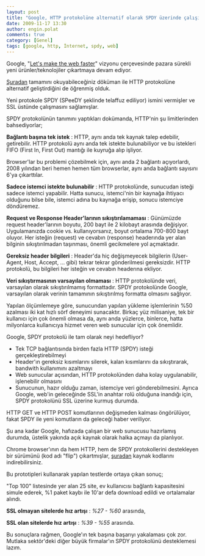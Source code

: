 ```yaml
---
layout: post
title: "Google, HTTP protokolüne alternatif olarak SPDY üzerinde çalışıyor"
date: 2009-11-17 13:30
author: engin.polat
comments: true
category: [Genel]
tags: [google, http, İnternet, spdy, web]
---
```

Google, "<a title="Google: Let's make the web faster" href="http://code.google.com/speed/" target="_blank" rel="noopener">Let's make the web faster</a>" vizyonu çerçevesinde pazara sürekli yeni ürünler/teknolojiler çıkartmaya devam ediyor.

<a title="Google: SPDY Whitepaper" href="http://dev.chromium.org/spdy/spdy-whitepaper" target="_blank" rel="noopener">Şuradan</a> tamamını okuyabileceğiniz döküman ile HTTP protokolüne alternatif geliştirdiğini de öğrenmiş olduk.

Yeni protokole SPDY (SPeeDY şeklinde telaffuz ediliyor) ismini vermişler ve SSL üstünde çalışmasını sağlamışlar.

SPDY protokolünün tanımını yaptıkları dokümanda, HTTP'nin şu limitlerinden bahsediyorlar;

**Bağlantı başına tek istek** : HTTP, aynı anda tek kaynak talep edebilir, getirebilir. HTTP protokolü aynı anda tek istekte bulunabiliyor ve bu istekleri FIFO (First In, First Out) mantığı ile kuyruğa alıp işliyor.

Browser'lar bu problemi çözebilmek için, aynı anda 2 bağlantı açıyorlardı, 2008 yılından beri hemen hemen tüm browserlar, aynı anda bağlantı sayısını 6'ya çıkarttılar.

**Sadece istemci istekte bulunabilir** : HTTP protokolünde, sunucudan isteği sadece istemci yapabilir. Hatta sunucu, istemci'nin bir kaynağa ihtiyacı olduğunu bilse bile, istemci adına bu kaynağa erişip, sonucu istemciye döndüremez.

**Request ve Response Header'larının sıkıştırılamaması** : Günümüzde request header'larının boyutu, 200 bayt ile 2 kilobayt arasında değişiyor. Uygulamanızda cookie vs. kullanıyorsanız, boyut ortalama 700-800 bayt oluyor. Her isteğin (request) ve cevabın (response) headerında yer alan bilginin sıkıştırılmadan taşınması, önemli gecikmelere yol açmaktadır.

**Gereksiz header bilgileri** : Header'da hiç değişmeyecek bilgilerin (User-Agent, Host, Accept, ... gibi) tekrar tekrar gönderilmesi gereksizdir. HTTP protokolü, bu bilgileri her isteğin ve cevabın headerına ekliyor.

**Veri sıkıştırmasının varsayılan olmaması** : HTTP protokolünde veri, varsayılan olarak sıkıştırılmamış formattadır. SPDY protokolünde Google, varsayılan olarak verinin tamamının sıkıştırılmış formatta olmasını sağlıyor.<!--more-->

Yapılan ölçümlemeye göre, sunucundan yapılan yükleme işlemlerinin %50 azalması iki kat hızlı sörf deneyimi sunacaktır. Birkaç yüz milisaniye, tek bir kullanıcı için çok önemli olmasa da, aynı anda yüzlerce, binlerce, hatta milyonlarca kullanıcıya hizmet veren web sunucular için çok önemlidir.

Google, SPDY protokolü ile tam olarak neyi hedefliyor?


*   Tek TCP bağlantısında birden fazla HTTP (SPDY) isteği gerçekleştirebilmeyi
*   Header'ın gereksiz kısımlarını silerek, kalan kısımlarını da sıkıştırarak, bandwith kullanımını azaltmayı
*   Web sunucular açısından, HTTP protokolünden daha kolay uygulanabilir, işlenebilir olmasını
*   Sunucunun, hazır olduğu zaman, istemciye veri gönderebilmesini.
Ayrıca Google, web'in geleceğinde SSL'in anahtar rolü olduğuna inandığı için, SPDY protokolünü SSL üzerine kurmuş durumda.

HTTP GET ve HTTP POST komutlarının değişmeden kalması öngörülüyor, fakat SPDY ile yeni komutların da geleceği haber veriliyor.

Şu ana kadar Google, hafızada çalışan bir web sunucusu hazırlamış durumda, üstelik yakında açık kaynak olarak halka açmayı da planlıyor.

Chrome browser'ının da hem HTTP, hem de SPDY protokollerini destekleyen bir sürümünü (kod adı "flip") çıkartmışlar, <a title="Google Chrome: Flip Kaynak kodu" href="http://src.chromium.org/viewvc/chrome/trunk/src/net/flip/" target="_blank" rel="noopener">şuradan</a> kaynak kodlarını indirebilirsiniz.

Bu prototipleri kullanarak yapılan testlerde ortaya çıkan sonuç;

"Top 100" listesinde yer alan 25 site, ev kullanıcısı bağlantı kapasitesini simule ederek, %1 paket kaybı ile 10'ar defa download edildi ve ortalamalar alındı.

**SSL olmayan sitelerde hız artışı** : *%27 - %60* arasında,

**SSL olan sitelerde hız artışı** : *%39 - %55* arasında.

Bu sonuçlara rağmen, Google'ın tek başına başarıyı yakalaması çok zor. Mutlaka sektör'deki diğer büyük firmalar'ın SPDY protokolünü desteklemesi lazım.

